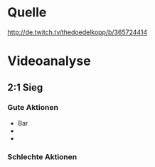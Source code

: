 # Quelle

http://de.twitch.tv/thedoedelkopp/b/365724414

# Videoanalyse 
## 2:1 Sieg

### Gute Aktionen
* Bar
* 
* 
### Schlechte Aktionen
